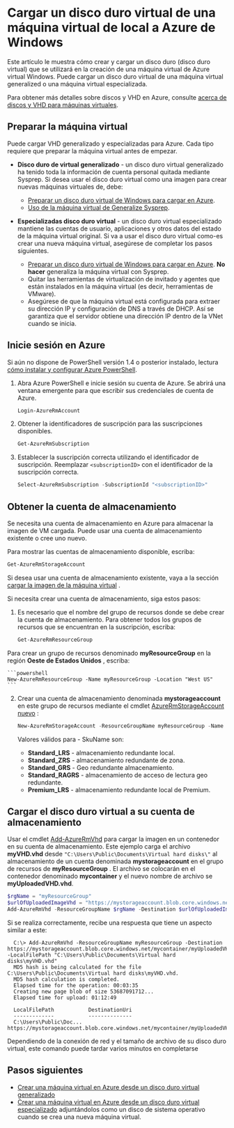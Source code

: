 <properties
    pageTitle="Cargar un disco duro virtual de Windows para el Administrador de recursos | Microsoft Azure"
    description="Aprenda a cargar una Windows máquina virtual disco duro virtual locales Azure, se utiliza el modelo de implementación de administrador de recursos. Puede cargar un disco duro virtual de, ya sea un generalized o una máquina virtual especializada."
    services="virtual-machines-windows"
    documentationCenter=""
    authors="cynthn"
    manager="timlt"
    editor="tysonn"
    tags="azure-resource-manager"/>

<tags
    ms.service="virtual-machines-windows"
    ms.workload="infrastructure-services"
    ms.tgt_pltfrm="vm-windows"
    ms.devlang="na"
    ms.topic="article"
    ms.date="10/10/2016"
    ms.author="cynthn"/>

# <a name="upload-a-windows-vhd-from-an-on-premises-vm-to-azure"></a>Cargar un disco duro virtual de una máquina virtual de local a Azure de Windows 


Este artículo le muestra cómo crear y cargar un disco duro (disco duro virtual) que se utilizará en la creación de una máquina virtual de Azure virtual Windows. Puede cargar un disco duro virtual de una máquina virtual generalized o una máquina virtual especializada. 

Para obtener más detalles sobre discos y VHD en Azure, consulte [acerca de discos y VHD para máquinas virtuales](virtual-machines-linux-about-disks-vhds.md).


## <a name="prepare-the-vm"></a>Preparar la máquina virtual 

Puede cargar VHD generalizado y especializadas para Azure. Cada tipo requiere que preparar la máquina virtual antes de empezar.

- **Disco duro de virtual generalizado** - un disco duro virtual generalizado ha tenido toda la información de cuenta personal quitada mediante Sysprep. Si desea usar el disco duro virtual como una imagen para crear nuevas máquinas virtuales de, debe:
    - [Preparar un disco duro virtual de Windows para cargar en Azure](virtual-machines-windows-prepare-for-upload-vhd-image.md). 
    - [Uso de la máquina virtual de Generalize Sysprep](virtual-machines-windows-generalize-vhd.md). 

- **Especializadas disco duro virtual** - un disco duro virtual especializado mantiene las cuentas de usuario, aplicaciones y otros datos del estado de la máquina virtual original. Si va a usar el disco duro virtual como-es crear una nueva máquina virtual, asegúrese de completar los pasos siguientes. 
    - [Preparar un disco duro virtual de Windows para cargar en Azure](virtual-machines-windows-prepare-for-upload-vhd-image.md). **No hacer** generaliza la máquina virtual con Sysprep.
    - Quitar las herramientas de virtualización de invitado y agentes que están instalados en la máquina virtual (es decir, herramientas de VMware).
    - Asegúrese de que la máquina virtual está configurada para extraer su dirección IP y configuración de DNS a través de DHCP. Así se garantiza que el servidor obtiene una dirección IP dentro de la VNet cuando se inicia. 

## <a name="log-in-to-azure"></a>Inicie sesión en Azure

Si aún no dispone de PowerShell versión 1.4 o posterior instalado, lectura [cómo instalar y configurar Azure PowerShell](../powershell-install-configure.md).

1. Abra Azure PowerShell e inicie sesión su cuenta de Azure. Se abrirá una ventana emergente para que escribir sus credenciales de cuenta de Azure.

    ```powershell
    Login-AzureRmAccount
    ```


2. Obtener la identificadores de suscripción para las suscripciones disponibles.

    ```powershell
    Get-AzureRmSubscription
    ```

3. Establecer la suscripción correcta utilizando el identificador de suscripción. Reemplazar `<subscriptionID>` con el identificador de la suscripción correcta.

    ```powershell
    Select-AzureRmSubscription -SubscriptionId "<subscriptionID>"
    ```

## <a name="get-the-storage-account"></a>Obtener la cuenta de almacenamiento

Se necesita una cuenta de almacenamiento en Azure para almacenar la imagen de VM cargada. Puede usar una cuenta de almacenamiento existente o cree uno nuevo. 

Para mostrar las cuentas de almacenamiento disponible, escriba:

```powershell
Get-AzureRmStorageAccount
```

Si desea usar una cuenta de almacenamiento existente, vaya a la sección [cargar la imagen de la máquina virtual](#upload-the-vm-vhd-to-your-storage-account) .

Si necesita crear una cuenta de almacenamiento, siga estos pasos:

1. Es necesario que el nombre del grupo de recursos donde se debe crear la cuenta de almacenamiento. Para obtener todos los grupos de recursos que se encuentran en la suscripción, escriba:

    ```powershell
    Get-AzureRmResourceGroup
    ```

Para crear un grupo de recursos denominado **myResourceGroup** en la región **Oeste de Estados Unidos** , escriba:

    ```powershell
    New-AzureRmResourceGroup -Name myResourceGroup -Location "West US"
    ```

2. Crear una cuenta de almacenamiento denominada **mystorageaccount** en este grupo de recursos mediante el cmdlet [AzureRmStorageAccount nuevo](https://msdn.microsoft.com/library/mt607148.aspx) :

    ```powershell
    New-AzureRmStorageAccount -ResourceGroupName myResourceGroup -Name mystorageaccount -Location "West US" -SkuName "Standard_LRS" -Kind "Storage"
    ```
            
    Valores válidos para - SkuName son:

    - **Standard_LRS** - almacenamiento redundante local. 
    - **Standard_ZRS** - almacenamiento redundante de zona.
    - **Standard_GRS** - Geo redundante almacenamiento. 
    - **Standard_RAGRS** - almacenamiento de acceso de lectura geo redundante. 
    - **Premium_LRS** - almacenamiento redundante local de Premium. 



## <a name="upload-the-vhd-to-your-storage-account"></a>Cargar el disco duro virtual a su cuenta de almacenamiento

Usar el cmdlet [Add-AzureRmVhd](https://msdn.microsoft.com/library/mt603554.aspx) para cargar la imagen en un contenedor en su cuenta de almacenamiento. Este ejemplo carga el archivo **myVHD.vhd** desde `"C:\Users\Public\Documents\Virtual hard disks\"` al almacenamiento de un cuenta denominada **mystorageaccount** en el grupo de recursos de **myResourceGroup** . El archivo se colocarán en el contenedor denominado **mycontainer** y el nuevo nombre de archivo se **myUploadedVHD.vhd**.

```powershell
$rgName = "myResourceGroup"
$urlOfUploadedImageVhd = "https://mystorageaccount.blob.core.windows.net/mycontainer/myUploadedVHD.vhd"
Add-AzureRmVhd -ResourceGroupName $rgName -Destination $urlOfUploadedImageVhd -LocalFilePath "C:\Users\Public\Documents\Virtual hard disks\myVHD.vhd"
```


Si se realiza correctamente, recibe una respuesta que tiene un aspecto similar a este:

```
  C:\> Add-AzureRmVhd -ResourceGroupName myResourceGroup -Destination https://mystorageaccount.blob.core.windows.net/mycontainer/myUploadedVHD.vhd -LocalFilePath "C:\Users\Public\Documents\Virtual hard disks\myVHD.vhd"
  MD5 hash is being calculated for the file C:\Users\Public\Documents\Virtual hard disks\myVHD.vhd.
  MD5 hash calculation is completed.
  Elapsed time for the operation: 00:03:35
  Creating new page blob of size 53687091712...
  Elapsed time for upload: 01:12:49

  LocalFilePath           DestinationUri
  -------------           --------------
  C:\Users\Public\Doc...  https://mystorageaccount.blob.core.windows.net/mycontainer/myUploadedVHD.vhd
```

Dependiendo de la conexión de red y el tamaño de archivo de su disco duro virtual, este comando puede tardar varios minutos en completarse


## <a name="next-steps"></a>Pasos siguientes

- [Crear una máquina virtual en Azure desde un disco duro virtual generalizado](virtual-machines-windows-create-vm-generalized.md)
- [Crear una máquina virtual en Azure desde un disco duro virtual especializado](virtual-machines-windows-create-vm-specialized.md) adjuntándolos como un disco de sistema operativo cuando se crea una nueva máquina virtual.


